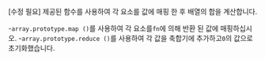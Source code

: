 [수정 필요]
제공된 함수를 사용하여 각 요소를 값에 매핑 한 후 배열의 합을 계산합니다.

-`array.prototype.map ()`를 사용하여 각 요소를`fn`에 의해 반환 된 값에 매핑하십시오.
-`array.prototype.reduce ()`를 사용하여 각 값을 축합기에 추가하고`0`의 값으로 초기화했습니다.